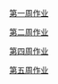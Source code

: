 
[第一周作业](/week01/README.md)

[第二周作业](/week02/README.md)

[第四周作业](/week04/README.md)

[第五周作业](/week05/README.md)